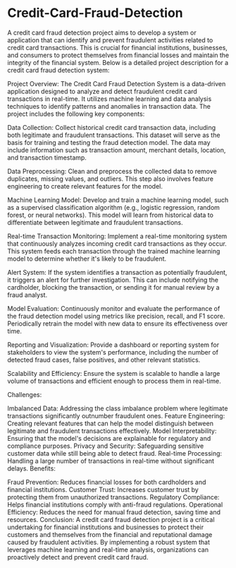 # Credit-Card-Fraud-Detection
A credit card fraud detection project aims to develop a system or application that can identify and prevent fraudulent activities related to credit card transactions. This is crucial for financial institutions, businesses, and consumers to protect themselves from financial losses and maintain the integrity of the financial system. Below is a detailed project description for a credit card fraud detection system:

Project Overview: The Credit Card Fraud Detection System is a data-driven application designed to analyze and detect fraudulent credit card transactions in real-time. It utilizes machine learning and data analysis techniques to identify patterns and anomalies in transaction data. The project includes the following key components:

Data Collection: Collect historical credit card transaction data, including both legitimate and fraudulent transactions. This dataset will serve as the basis for training and testing the fraud detection model. The data may include information such as transaction amount, merchant details, location, and transaction timestamp.

Data Preprocessing: Clean and preprocess the collected data to remove duplicates, missing values, and outliers. This step also involves feature engineering to create relevant features for the model.

Machine Learning Model: Develop and train a machine learning model, such as a supervised classification algorithm (e.g., logistic regression, random forest, or neural networks). This model will learn from historical data to differentiate between legitimate and fraudulent transactions.

Real-time Transaction Monitoring: Implement a real-time monitoring system that continuously analyzes incoming credit card transactions as they occur. This system feeds each transaction through the trained machine learning model to determine whether it's likely to be fraudulent.

Alert System: If the system identifies a transaction as potentially fraudulent, it triggers an alert for further investigation. This can include notifying the cardholder, blocking the transaction, or sending it for manual review by a fraud analyst.

Model Evaluation: Continuously monitor and evaluate the performance of the fraud detection model using metrics like precision, recall, and F1 score. Periodically retrain the model with new data to ensure its effectiveness over time.

Reporting and Visualization: Provide a dashboard or reporting system for stakeholders to view the system's performance, including the number of detected fraud cases, false positives, and other relevant statistics.

Scalability and Efficiency: Ensure the system is scalable to handle a large volume of transactions and efficient enough to process them in real-time.

Challenges:

Imbalanced Data: Addressing the class imbalance problem where legitimate transactions significantly outnumber fraudulent ones.
Feature Engineering: Creating relevant features that can help the model distinguish between legitimate and fraudulent transactions effectively.
Model Interpretability: Ensuring that the model's decisions are explainable for regulatory and compliance purposes.
Privacy and Security: Safeguarding sensitive customer data while still being able to detect fraud.
Real-time Processing: Handling a large number of transactions in real-time without significant delays.
Benefits:

Fraud Prevention: Reduces financial losses for both cardholders and financial institutions.
Customer Trust: Increases customer trust by protecting them from unauthorized transactions.
Regulatory Compliance: Helps financial institutions comply with anti-fraud regulations.
Operational Efficiency: Reduces the need for manual fraud detection, saving time and resources.
Conclusion: A credit card fraud detection project is a critical undertaking for financial institutions and businesses to protect their customers and themselves from the financial and reputational damage caused by fraudulent activities. By implementing a robust system that leverages machine learning and real-time analysis, organizations can proactively detect and prevent credit card fraud.
